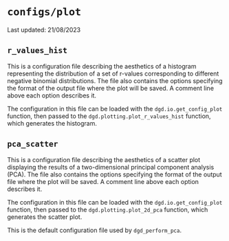 # `configs/plot`

Last updated: 21/08/2023

## `r_values_hist`

This is a configuration file describing the aesthetics of a histogram representing the distribution of a set of r-values corresponding to different negative binomial distributions. The file also contains the options specifying the format of the output file where the plot will be saved. A comment line above each option describes it.

The configuration in this file can be loaded with the `dgd.io.get_config_plot` function, then passed to the `dgd.plotting.plot_r_values_hist` function, which generates the histogram. 

## `pca_scatter`

This is a configuration file describing the aesthetics of a scatter plot displaying the results of a two-dimensional principal component analysis (PCA). The file also contains the options specifying the format of the output file where the plot will be saved. A comment line above each option describes it.

The configuration in this file can be loaded with the `dgd.io.get_config_plot` function, then passed to the `dgd.plotting.plot_2d_pca` function, which generates the scatter plot.

This is the default configuration file used by `dgd_perform_pca`.